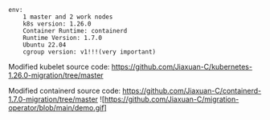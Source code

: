 ```
env: 
​    1 master and 2 work nodes
​    k8s version: 1.26.0
​    Container Runtime: containerd
​    Runtime Version: 1.7.0
​    Ubuntu 22.04
​    cgroup version: v1!!!(very important)
```

Modified kubelet source code: https://github.com/Jiaxuan-C/kubernetes-1.26.0-migration/tree/master

Modified containerd source code: https://github.com/Jiaxuan-C/containerd-1.7.0-migration/tree/master
![https://github.com/Jiaxuan-C/migration-operator/blob/main/demo.gif]
